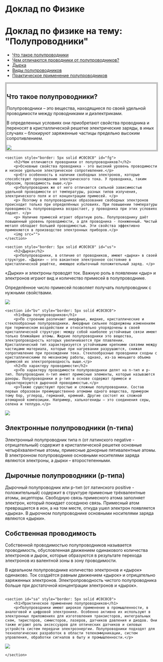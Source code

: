 # Доклад по Физике
<!DOCTYPE html>
<html lang="en">
<head>
    <link rel="stylesheet" href="ghh.css">
    <meta charset="UTF-8">
    <title>Доклад по физике</title>
</head>
<body>
<div>
    <h1>Доклад по физике на тему: "Полупроводники"</h1>
<nav>
    <ul>
        <li><a href="#df">Что такое полупроводники</a></li>
        <li><a href="#fg">Чем отличаются проводники от полупроводников?</a></li>
        <li><a href="#us">Дырка</a></li>
        <li><a href="#bv">Виды полупроводников</a></li>
        <li><a href="#sa">Практическое применение полупроводников</a></li>
    </ul>


</nav>
<section style="border: 5px solid #C0C0C0">
    <h2 id="df">Что такое полупроводники?</h2>
    <p>Полупроводники – это вещества, находящиеся по своей удельной проводимости между проводниками и диэлектриками.</p>
    <p>В определенных условиях они приобретают свойства проводника и переносят в кристаллической решетке электрические заряды, в иных случаях – блокируют заряженные частицы предельно высоким сопротивлением. </p>
    <img src="https://dip8.ru/upload/medialibrary/068/4w4ik89zpvmt99w3uagcpsqhax6qzm6r/Germaniy.jpg">
</section>
    
    <section style="border: 5px solid #C0C0C0" id="fg">
        <h2>Чем отличаются проводники от полупроводников?</h2>
        <p>Основные свойства проводника - это высокий уровень проводимости и низкое удельное электрическое сопротивление.</p>
        <p>Его особенность в наличии свободных электронов, которые способствуют прохождению электрического тока. У проводника, таким образом, проводимость выше.</p>
        <p>Полупроводник же от него отличается сильной зависимостью удельной проводимости от температуры, разных типов излучения, электрического поля и от концентрации примесей. </p>
        <p> Поэтому в полупроводниках образование свободных электронов происходит только при определённых условиях. При повышении температуры проводимость полупроводника возрастает, у проводника при этих условиях падает. </p>
        <p> Наличие примесей играет обратную роль. Полупроводнику даёт повышенный уровень проводимости, а для проводника - пониженный. Чистый металл обладает большей проводимостью. Эти свойства эффективно применяются в производстве электронных приборов.</p>
        <img src="">
    </section>

    <section style="border: 5px solid #C0C0C0" id="us">
        <h2>Дырка</h2>
        <p>Полупроводники, в отличие от проводников, имеют «дырки» в своей структуре. «Дырки» – это вакантное электронное состояние в кристаллической решётке, имеющее избыточный положительный заряд. </p>
<p>«Дырки» и электроны проводят ток. Важную роль в появлении «дыр» и электронов играют вид и количество примесей в полупроводнике. </p>
        <p> Определённое число примесей позволяет получать полупроводник с нужными свойствами.</p>
        <img src="https://dip8.ru/upload/medialibrary/1c8/ijjb2vgooc0pgk6zfz6m5lfs5nwur4pz/Dyrka.jpg">
    </section>

    <section id="bv" style="border: 5px solid #C0C0C0">
        <h1>Виды полупроводников</h1>
        <p>По строению различают аморфные, жидкие, кристаллические и стеклообразные полупроводники. Аморфные сильнее подвержены изменениям при термическом воздействии и относительно упорядочены в своей кристаллической структуре: между собой наиболее устойчивые связи имеют только ближайшие атомы. Жидкие полупроводники это вещества, электропроводность которых увеличивается при плавлении. Кристаллический тип характеризуется устойчивыми крепкими связями между частицами материала, которые при нагревании разрушаются, снижая сопротивление при прохождении тока. Стеклообразные проводники сходны с кристаллическими по механизму работы, однако, из-за меньшего объема примесей их электропроводность выше.</p>
        <h2>По характеру проводимости</h2>
        <p>По характеру проводимости полупроводники делят на n-тип и р-тип. Полупроводник n-тип имеет примесные элементы, которые называются доноры. Полупроводники и р-тип в основе содержат примеси и характеризуются дырочной проводимостью.</p>
        <p>Также существуют простые и сложные полупроводники. Состав первых образован преимущественно атомами одного вещества, примером тому бор, углерод, германий, кремний. Другие состоят их сложной атомарной композиции. Например, халькогениды – это соединения серы, селена и теллура.</p>
<img src="https://dip8.ru/upload/medialibrary/4bb/g53ol583dayb1y0gr0ctycd513exfm0z/Sobstvennaya-i-primesnaya-provodimost.jpg">

<h2>Электронные полупроводники (n-типа)</h2>
        <p>Электронный полупроводник типа n (от латинского negative - отрицательный) содержит в кристаллической решетке основные четырёхвалентные атомы, примесные донорные пятивалентные атомы. В электронном полупроводнике основными носителями заряда являются электроны, а дырки – второстепенными.</p>
<h2>Дырочные полупроводники (р-типа)</h2>
<p>Дырочный полупроводник или р-тип (от латинского positive - положительный) содержит в структуре примесные трёхвалентные атомы, акцепторы. Свободную связь примесного атома заполняет электрон, который покидает соседнюю связь. Примесный атом превращается в ион, а на том месте, откуда ушел электрон появляется «дырка». В дырочном полупроводнике основными носителями заряда являются «дырки».</p>
<h2>Собственная проводимость</h2>
<p>Собственной проводимостью полупроводников называется проводимость, обусловленная движением одинакового количества электронов и дырок, которые образуются в результате перехода электронов из валентной зоны в зону проводимости.</p>
<p> В идеальном полупроводнике количество электронов и «дырок» одинаково. Ток создаётся равным движением «дырок» и отрицательно заряженных электронов. Электропроводность чистого полупроводника больше при достаточной концентрации электронов и «дырок».</p>
        <h2></h2>
    </section>

    <section id="sa" style="border: 5px solid #C0C0C0">
        <h1>Практическое применение полупроводников</h1>
        <p>Полупроводники имеют широкое применение в промышленности, в аналоговой и цифровой электронике. Особенно активно их используют в электронных приложениях для изготовления транзисторов, интегральных схем, тиристоров, симисторов, лазеров, датчиков давления и диодов. Они также играют роль аксессуаров для оптических датчиков и силовых устройств систем передачи электроэнергии. Полупроводники подходят для технологических разработок в области телекоммуникации, систем управления, обработки сигналов в быту и промышленности.</p>
<img src="https://avatars.mds.yandex.net/i?id=b94e3166de9c764457f4cbaea83749fd28939274-10384982-images-thumbs&n=13">

    </section>
</div>
</body>
</html>
